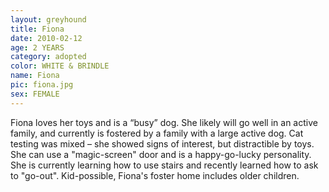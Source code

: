 ```yaml
---
layout: greyhound
title: Fiona
date: 2010-02-12
age: 2 YEARS
category: adopted
color: WHITE & BRINDLE
name: Fiona
pic: fiona.jpg
sex: FEMALE
---
```


Fiona loves her toys and is a “busy” dog. She likely will go well in an active family, and currently is fostered by
a family with a large active dog. Cat testing was mixed – she showed signs of interest, but distractible by toys.  She
can use a "magic-screen" door and is a happy-go-lucky personality.  She is currently learning how to use stairs and
recently learned how to ask to "go-out".  Kid-possible, Fiona's foster home includes older children.
